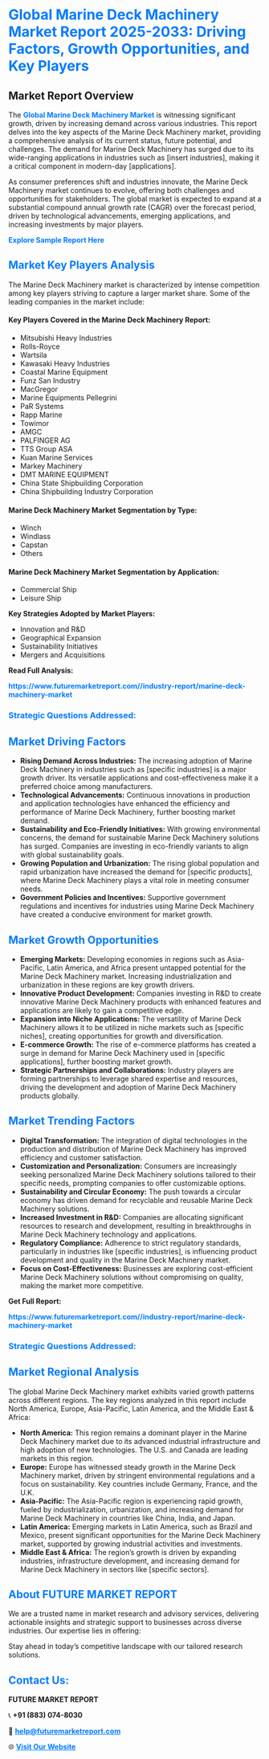 <h1 style="color: #007BFF;">Global Marine Deck Machinery Market Report 2025-2033: Driving Factors, Growth Opportunities, and Key Players</h1>

<section id="overview">
<h2>Market Report Overview</h2>
<p>The <a href="https://www.futuremarketreport.com//industry-report/marine-deck-machinery-market" style="color: #007BFF; text-decoration: none;"><strong>Global Marine Deck Machinery Market</strong></a> is witnessing significant growth, driven by increasing demand across various industries. This report delves into the key aspects of the Marine Deck Machinery market, providing a comprehensive analysis of its current status, future potential, and challenges. The demand for Marine Deck Machinery has surged due to its wide-ranging applications in industries such as [insert industries], making it a critical component in modern-day [applications].</p>
<p>As consumer preferences shift and industries innovate, the Marine Deck Machinery market continues to evolve, offering both challenges and opportunities for stakeholders. The global market is expected to expand at a substantial compound annual growth rate (CAGR) over the forecast period, driven by technological advancements, emerging applications, and increasing investments by major players.</p>
</section>

<section id="overview">
<p><a href="https://www.futuremarketreport.com//request-sample/reportId=50506" style="color: #007BFF; text-decoration: none;"><strong>Explore Sample Report Here</strong></a></p>
</section>

<section id="key-players">
<h2 style="color: #007BFF;">Market Key Players Analysis</h2>
<p>The Marine Deck Machinery market is characterized by intense competition among key players striving to capture a larger market share. Some of the leading companies in the market include:</p>
<h4>Key Players Covered in the Marine Deck Machinery Report:</h4>
<ul><li>Mitsubishi Heavy Industries</li><li>Rolls-Royce</li><li>Wartsila</li><li>Kawasaki Heavy Industries</li><li>Coastal Marine Equipment</li><li>Funz San Industry</li><li>MacGregor</li><li>Marine Equipments Pellegrini</li><li>PaR Systems</li><li>Rapp Marine</li><li>Towimor</li><li>AMGC</li><li>PALFINGER AG</li><li>TTS Group ASA</li><li>Kuan Marine Services</li><li>Markey Machinery</li><li>DMT MARINE EQUIPMENT</li><li>China State Shipbuilding Corporation</li><li>China Shipbuilding Industry Corporation</li></ul>
<h4>Marine Deck Machinery Market Segmentation by Type:</h4>
<ul><li>Winch</li><li>Windlass</li><li>Capstan</li><li>Others</li></ul>

<h4>Marine Deck Machinery Market Segmentation by Application:</h4>
<ul><li>Commercial Ship</li><li>Leisure Ship</li></ul>
<p><strong>Key Strategies Adopted by Market Players:</strong></p>
<ul>
<li>Innovation and R&D</li>
<li>Geographical Expansion</li>
<li>Sustainability Initiatives</li>
<li>Mergers and Acquisitions</li>
</ul>
</section>

<section>
<p><strong>Read Full Analysis: </strong></p><a href="https://www.futuremarketreport.com//industry-report/marine-deck-machinery-market" style="color: #007BFF; text-decoration: none;"><strong>https://www.futuremarketreport.com//industry-report/marine-deck-machinery-market</strong></a>
<h3 style="color: #007BFF;">Strategic Questions Addressed:</h3>
</section>

<section id="driving-factors">
<h2 style="color: #007BFF;">Market Driving Factors</h2>
<ul>
<li><strong>Rising Demand Across Industries:</strong> The increasing adoption of Marine Deck Machinery in industries such as [specific industries] is a major growth driver. Its versatile applications and cost-effectiveness make it a preferred choice among manufacturers.</li>
<li><strong>Technological Advancements:</strong> Continuous innovations in production and application technologies have enhanced the efficiency and performance of Marine Deck Machinery, further boosting market demand.</li>
<li><strong>Sustainability and Eco-Friendly Initiatives:</strong> With growing environmental concerns, the demand for sustainable Marine Deck Machinery solutions has surged. Companies are investing in eco-friendly variants to align with global sustainability goals.</li>
<li><strong>Growing Population and Urbanization:</strong> The rising global population and rapid urbanization have increased the demand for [specific products], where Marine Deck Machinery plays a vital role in meeting consumer needs.</li>
<li><strong>Government Policies and Incentives:</strong> Supportive government regulations and incentives for industries using Marine Deck Machinery have created a conducive environment for market growth.</li>
</ul>
</section>

<section id="growth-opportunities">
<h2 style="color: #007BFF;">Market Growth Opportunities</h2>
<ul>
<li><strong>Emerging Markets:</strong> Developing economies in regions such as Asia-Pacific, Latin America, and Africa present untapped potential for the Marine Deck Machinery market. Increasing industrialization and urbanization in these regions are key growth drivers.</li>
<li><strong>Innovative Product Development:</strong> Companies investing in R&D to create innovative Marine Deck Machinery products with enhanced features and applications are likely to gain a competitive edge.</li>
<li><strong>Expansion into Niche Applications:</strong> The versatility of Marine Deck Machinery allows it to be utilized in niche markets such as [specific niches], creating opportunities for growth and diversification.</li>
<li><strong>E-commerce Growth:</strong> The rise of e-commerce platforms has created a surge in demand for Marine Deck Machinery used in [specific applications], further boosting market growth.</li>
<li><strong>Strategic Partnerships and Collaborations:</strong> Industry players are forming partnerships to leverage shared expertise and resources, driving the development and adoption of Marine Deck Machinery products globally.</li>
</ul>
</section>

<section id="trending-factors">
<h2 style="color: #007BFF;">Market Trending Factors</h2>
<ul>
<li><strong>Digital Transformation:</strong> The integration of digital technologies in the production and distribution of Marine Deck Machinery has improved efficiency and customer satisfaction.</li>
<li><strong>Customization and Personalization:</strong> Consumers are increasingly seeking personalized Marine Deck Machinery solutions tailored to their specific needs, prompting companies to offer customizable options.</li>
<li><strong>Sustainability and Circular Economy:</strong> The push towards a circular economy has driven demand for recyclable and reusable Marine Deck Machinery solutions.</li>
<li><strong>Increased Investment in R&D:</strong> Companies are allocating significant resources to research and development, resulting in breakthroughs in Marine Deck Machinery technology and applications.</li>
<li><strong>Regulatory Compliance:</strong> Adherence to strict regulatory standards, particularly in industries like [specific industries], is influencing product development and quality in the Marine Deck Machinery market.</li>
<li><strong>Focus on Cost-Effectiveness:</strong> Businesses are exploring cost-efficient Marine Deck Machinery solutions without compromising on quality, making the market more competitive.</li>
</ul>
</section>

<section>
<p><strong>Get Full Report: </strong></p><a href="https://www.futuremarketreport.com//industry-report/marine-deck-machinery-market" style="color: #007BFF; text-decoration: none;"><strong>https://www.futuremarketreport.com//industry-report/marine-deck-machinery-market</strong></a>
<h3 style="color: #007BFF;">Strategic Questions Addressed:</h3>
</section>


<section id="regional-analysis">
<h2 style="color: #007BFF;">Market Regional Analysis</h2>
<p>The global Marine Deck Machinery market exhibits varied growth patterns across different regions. The key regions analyzed in this report include North America, Europe, Asia-Pacific, Latin America, and the Middle East & Africa:</p>
<ul>
<li><strong>North America:</strong> This region remains a dominant player in the Marine Deck Machinery market due to its advanced industrial infrastructure and high adoption of new technologies. The U.S. and Canada are leading markets in this region.</li>
<li><strong>Europe:</strong> Europe has witnessed steady growth in the Marine Deck Machinery market, driven by stringent environmental regulations and a focus on sustainability. Key countries include Germany, France, and the U.K.</li>
<li><strong>Asia-Pacific:</strong> The Asia-Pacific region is experiencing rapid growth, fueled by industrialization, urbanization, and increasing demand for Marine Deck Machinery in countries like China, India, and Japan.</li>
<li><strong>Latin America:</strong> Emerging markets in Latin America, such as Brazil and Mexico, present significant opportunities for the Marine Deck Machinery market, supported by growing industrial activities and investments.</li>
<li><strong>Middle East & Africa:</strong> The region’s growth is driven by expanding industries, infrastructure development, and increasing demand for Marine Deck Machinery in sectors like [specific sectors].</li>
</ul>
</section>

<footer>
<h2 style="color: #007BFF;">About FUTURE MARKET REPORT</h2>
<p>We are a trusted name in market research and advisory services, delivering actionable insights and strategic support to businesses across diverse industries. Our expertise lies in offering:</p>

<p>Stay ahead in today’s competitive landscape with our tailored research solutions.</p>

<h2 style="color: #007BFF;">Contact Us:</h2>
<p><strong>FUTURE MARKET REPORT</strong></p>
<p>📞 <strong>+91 (883) 074-8030</strong></p>
<p>📧 <strong><a href="mailto:help@futuremarketreport.com" style="color: #007BFF;">help@futuremarketreport.com</a></strong></p>
<p>🌐 <strong><a href="https://www.futuremarketreport.com/" style="color: #007BFF;">Visit Our Website</a></strong></p>
</footer>